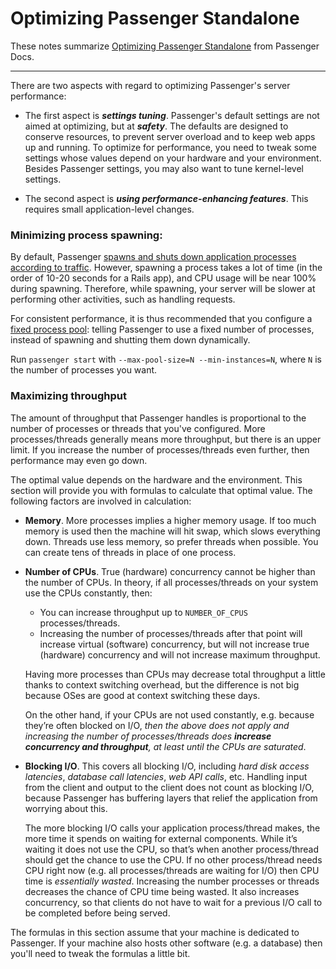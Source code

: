 # Optimizing Passenger Standalone

These notes summarize [Optimizing Passenger Standalone](https://www.phusionpassenger.com/library/config/standalone/optimization/) from Passenger Docs. 

---

There are two aspects with regard to optimizing Passenger's server performance:

-   The first aspect is **_settings tuning_**. Passenger's default settings are not aimed at optimizing, but at **_safety_**. The defaults are designed to conserve resources, to prevent server overload and to keep web apps up and running. To optimize for performance, you need to tweak some settings whose values depend on your hardware and your environment.    
    Besides Passenger settings, you may also want to tune kernel-level settings.
    
-   The second aspect is **_using performance-enhancing features_**. This requires small application-level changes.

### Minimizing process spawning:
By default, Passenger [spawns and shuts down application processes according to traffic](https://www.phusionpassenger.com/library/config/standalone/dynamic_scaling_vs_fixed_app_processes/). 
However, spawning a process takes a lot of time (in the order of 10-20 seconds for a Rails app), and CPU usage will be near 100% during spawning. Therefore, while spawning, your server will be slower at performing other activities, such as handling requests.

For consistent performance, it is thus recommended that you configure a [fixed process pool](https://www.phusionpassenger.com/library/config/standalone/dynamic_scaling_vs_fixed_app_processes/?a=fixed): telling Passenger to use a fixed number of processes, instead of spawning and shutting them down dynamically.

Run `passenger start` with `--max-pool-size=N --min-instances=N`, where `N` is the number of processes you want.


### Maximizing throughput

The amount of throughput that Passenger handles is proportional to the number of processes or threads that you've configured. More processes/threads generally means more throughput, but there is an upper limit. If you increase the number of processes/threads even further, then performance may even go down.

The optimal value depends on the hardware and the environment. This section will provide you with formulas to calculate that optimal value. The following factors are involved in calculation:

-   **Memory**. More processes implies a higher memory usage. If too much memory is used then the machine will hit swap, which slows everything down. Threads use less memory, so prefer threads when possible. You can create tens of threads in place of one process.
-   **Number of CPUs**. True (hardware) concurrency cannot be higher than the number of CPUs. In theory, if all processes/threads on your system use the CPUs constantly, then:
    
    -   You can increase throughput up to `NUMBER_OF_CPUS` processes/threads.
    -   Increasing the number of processes/threads after that point will increase virtual (software) concurrency, but will not increase true (hardware) concurrency and will not increase maximum throughput.
    
    Having more processes than CPUs may decrease total throughput a little thanks to context switching overhead, but the difference is not big because OSes are good at context switching these days.
    
    On the other hand, if your CPUs are not used constantly, e.g. because they’re often blocked on I/O, *then the above does not apply and increasing the number of processes/threads does **increase concurrency and throughput**, at least until the CPUs are saturated*.
    
-   **Blocking I/O**. This covers all blocking I/O, including *hard disk access* *latencies*, *database call latencies*, *web API calls*, etc. Handling input from the client and output to the client does not count as blocking I/O, because Passenger has buffering layers that relief the application from worrying about this.
    
    The more blocking I/O calls your application process/thread makes, the more time it spends on waiting for external components. While it’s waiting it does not use the CPU, so that’s when another process/thread should get the chance to use the CPU. If no other process/thread needs CPU right now (e.g. all processes/threads are waiting for I/O) then CPU time is *essentially wasted*. Increasing the number processes or threads decreases the chance of CPU time being wasted. It also increases concurrency, so that clients do not have to wait for a previous I/O call to be completed before being served.
    

The formulas in this section assume that your machine is dedicated to Passenger. If your machine also hosts other software (e.g. a database) then you'll need to tweak the formulas a little bit.
<!--stackedit_data:
eyJoaXN0b3J5IjpbOTY5MDEzODgwLDE1MDQzNDg1MTddfQ==
-->